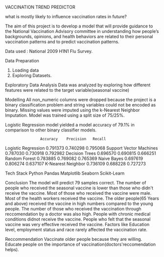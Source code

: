 VACCINATION TREND PREDICTOR

what is mostly likely to influence vaccination rates in future?

The aim of this project is to develop a model that will provide guidance to the National Vaccination Advisory committee in understanding how people’s backgrounds, opinions, and health behaviors are related to their personal vaccination patterns and to predict vaccination patterns.

Data used : National 2009 H1N1 Flu Survey.

Data Preparation
1. Loading data
2. Exploring Datasets.

Exploratory Data Analysis
Data was analyzed by exploring how different features were related to the target variable(seasonal vaccine)

Modelling
All non_numeric columns were dropped because the project is a binary classification problem and string variables could not be encoded as binary.
Missing values were imputed using the k-Nearest Neighbor Imputation.
Model was trained using a split size of 75/25%.

Logistic Regression model yielded a model accuracy of 79.1% in comparison to other binary classifier models.

                  	Accuracy	Precision	Recall
Logistic Regression	0.791373	0.740298	0.795068
Support Vector Machines	0.787030	0.730918	0.792982
Decision Trees	0.696570	0.690815	0.666251
Random Forest	0.783885	0.769082	0.765369
Naive Bayes	0.697619	0.806274	0.637107
K-Nearest Neighbor	0.736109	0.688228	0.727273


Tech Stack
Python
Pandas
Matplotlib
Seaborn
Scikit-Learn


Conclusion
The model will predict 79 samples correct.
The number of people who received the seasonal vaccine is lower than those who didn't receive the vaccine.
Most of those who received the vaccine were male.
Most of the health workers received the vaccine.
The older people(65 Years and above) received the vaccine in high numbers compared to the young people.
The number of those who received the vaccination through reccomendation by a doctor was also high.
People with chronic medical conditions didnot receive the vaccine.
People who felt that the seasonal vaccine was very effective received the vaccine.
Factors like Education level, employment status and race rarely affected the vaccination rate.


Reccommendation
Vaccinate older people because they are willing.
Educate people on the importance of vaccination(doctors'reccomendation helps).